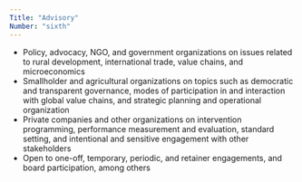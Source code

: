 ```yaml
---
Title: "Advisory"
Number: "sixth"
---
```


- Policy, advocacy, NGO, and government organizations on issues related to rural development, international trade, value chains, and microeconomics
- Smallholder and agricultural organizations on topics such as democratic and transparent governance, modes of participation in and interaction with global value chains, and strategic planning and operational organization
- Private companies and other organizations on intervention programming, performance measurement and evaluation, standard setting, and intentional and sensitive engagement with other stakeholders
- Open to one-off, temporary, periodic, and retainer engagements, and board participation, among others
